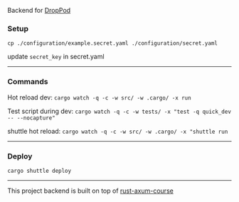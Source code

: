 Backend for [DropPod](https://github.com/Epirius/DropPod)

### Setup
```cp ./configuration/example.secret.yaml ./configuration/secret.yaml ```

update `secret_key` in secret.yaml

-----
### Commands
Hot reload dev:
```cargo watch -q -c -w src/ -w .cargo/ -x run```

Test script during dev:
```cargo watch -q -c -w tests/ -x "test -q quick_dev -- --nocapture"```

shuttle hot reload:
```cargo watch -q -c -w src/ -w .cargo/ -x "shuttle run```

-----
### Deploy
```cargo shuttle deploy```

-----
This project backend is built on top of [rust-axum-course](https://github.com/jeremychone-channel/rust-axum-course)
